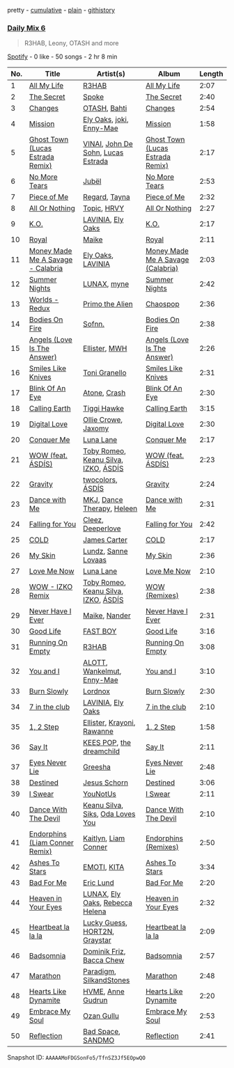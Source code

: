 pretty - [cumulative](/playlists/cumulative/37i9dQZF1E37DfB9BO9G7y.md) - [plain](/playlists/plain/37i9dQZF1E37DfB9BO9G7y) - [githistory](https://github.githistory.xyz/mdn522/spotify-playlist-archive/blob/main/playlists/plain/37i9dQZF1E37DfB9BO9G7y)

### [Daily Mix 6](https://open.spotify.com/playlist/37i9dQZF1E37DfB9BO9G7y)

> R3HAB, Leony, OTASH and more

[Spotify](https://open.spotify.com/user/spotify) - 0 like - 50 songs - 2 hr 8 min

| No. | Title | Artist(s) | Album | Length |
|---|---|---|---|---|
| 1 | [All My Life](https://open.spotify.com/track/2pTii4tBijcsczNsmeBcSY) | [R3HAB](https://open.spotify.com/artist/6cEuCEZu7PAE9ZSzLLc2oQ) | [All My Life](https://open.spotify.com/album/0dHxrUuzYnUMgkulehzveD) | 2:07 |
| 2 | [The Secret](https://open.spotify.com/track/5AgauQ7LrLBZbTlJV2lOfC) | [Spoke](https://open.spotify.com/artist/4f0WTQMfVyb9aH6FGqjHkd) | [The Secret](https://open.spotify.com/album/06d3Kq89c0mbh842iU5vIE) | 2:40 |
| 3 | [Changes](https://open.spotify.com/track/4mRmAwC2CJv990eTA1xiun) | [OTASH](https://open.spotify.com/artist/3lWH59JER2slR937o2bnvK), [Bahti](https://open.spotify.com/artist/5b7xNFMAoi598oJclqoR7G) | [Changes](https://open.spotify.com/album/64884aYBkzhtzK4TfrsGpv) | 2:54 |
| 4 | [Mission](https://open.spotify.com/track/1CKCS4MlkMeFtve127XJIf) | [Ely Oaks](https://open.spotify.com/artist/2MdFJmUQf3ckA99IhFF9my), [joki](https://open.spotify.com/artist/1jk1F3dSUQFcHCfbXpuQ5D), [Enny\-Mae](https://open.spotify.com/artist/61PUjJm9JH5ck3LxD6RypE) | [Mission](https://open.spotify.com/album/5LxQ9pC8l7ZnBbrenqIrJD) | 1:58 |
| 5 | [Ghost Town \(Lucas Estrada Remix\)](https://open.spotify.com/track/0ndg56b510prqHlImqJoxG) | [VINAI](https://open.spotify.com/artist/4mrBetqy378Jf1y6NLszlx), [John De Sohn](https://open.spotify.com/artist/3TVjdmhfFoYJLgBEkkZTBm), [Lucas Estrada](https://open.spotify.com/artist/2tndYCXQneCV4jtoWRwVpz) | [Ghost Town \(Lucas Estrada Remix\)](https://open.spotify.com/album/6gSjNm6RsoLBSSFfEmqASG) | 2:17 |
| 6 | [No More Tears](https://open.spotify.com/track/4hSxh1EV94KdnhCm8pzqsv) | [Jubël](https://open.spotify.com/artist/4FcZfItjVIsfO9TynErl7X) | [No More Tears](https://open.spotify.com/album/1SGs5D4gfjqmcxeIPT8nJo) | 2:53 |
| 7 | [Piece of Me](https://open.spotify.com/track/2fK8c5T8vXoO7BidKZxBBO) | [Regard](https://open.spotify.com/artist/4ofCBoyEiGSePFAG500xev), [Tayna](https://open.spotify.com/artist/5Cj0xJrG2k8TPOJQ1vdAmZ) | [Piece of Me](https://open.spotify.com/album/3EGEQruQWbcXlUPlkPWhOQ) | 2:32 |
| 8 | [All Or Nothing](https://open.spotify.com/track/2AcKLW30dJ03qXsGU3RehH) | [Topic](https://open.spotify.com/artist/0u6GtibW46tFX7koQ6uNJZ), [HRVY](https://open.spotify.com/artist/28y6CyJNkGNjJQKrlx4AmN) | [All Or Nothing](https://open.spotify.com/album/1RbpoiBzVURNZ86m1f32y5) | 2:27 |
| 9 | [K.O.](https://open.spotify.com/track/7r2cCbhAbGUE4Izor1ZnlZ) | [LAVINIA](https://open.spotify.com/artist/3VASiWHuSkZzujob6UXob6), [Ely Oaks](https://open.spotify.com/artist/2MdFJmUQf3ckA99IhFF9my) | [K.O.](https://open.spotify.com/album/1EC9EHPbmFJr9W3rmR2Jee) | 2:17 |
| 10 | [Royal](https://open.spotify.com/track/6PbvTkvNlc3teaI6hOrq0g) | [Maike](https://open.spotify.com/artist/1CVoPwlZCLiNxVqLMJlR9G) | [Royal](https://open.spotify.com/album/47o0LAR2OcDI1inKjzfxai) | 2:11 |
| 11 | [Money Made Me A Savage \- Calabria](https://open.spotify.com/track/1VDfvBUMwL3m1Sd9dMorR4) | [Ely Oaks](https://open.spotify.com/artist/2MdFJmUQf3ckA99IhFF9my), [LAVINIA](https://open.spotify.com/artist/3VASiWHuSkZzujob6UXob6) | [Money Made Me A Savage \(Calabria\)](https://open.spotify.com/album/61ppUwJEtGqCONLN7UMNAK) | 2:03 |
| 12 | [Summer Nights](https://open.spotify.com/track/03sfZuHY4SFlPaWoC5vLup) | [LUNAX](https://open.spotify.com/artist/7CLsFRcEkn0Amc9VlVOFwR), [myne](https://open.spotify.com/artist/34WPfL387QxZ5t8epiRnTL) | [Summer Nights](https://open.spotify.com/album/0fhDL3ImX8l2gI0qpIG5Ql) | 2:42 |
| 13 | [Worlds \- Redux](https://open.spotify.com/track/4IsP870vaOnTRU0R1uglJ7) | [Primo the Alien](https://open.spotify.com/artist/7o6eNB8kc6HQbWbtOqrCfO) | [Chaospop](https://open.spotify.com/album/5Yr7T4CKkGzaZlsrSysuD7) | 2:36 |
| 14 | [Bodies On Fire](https://open.spotify.com/track/55v1HwgXHl1dymKp6dLN66) | [Sofnn.](https://open.spotify.com/artist/74cfytXyTcYRNjSTmfGJC7) | [Bodies On Fire](https://open.spotify.com/album/7cxQrDLW71VD3cP1bWPzhn) | 2:38 |
| 15 | [Angels \(Love Is The Answer\)](https://open.spotify.com/track/0quVbzPwHvKWDSYM4hgusK) | [Ellister](https://open.spotify.com/artist/0mMd8Kof3AjcIvVPHP4vuj), [MWH](https://open.spotify.com/artist/1F5EgTwaHXl5PgfZaqdD7l) | [Angels \(Love Is The Answer\)](https://open.spotify.com/album/2oCnSPPVSKnCUVOvW1TUNz) | 2:26 |
| 16 | [Smiles Like Knives](https://open.spotify.com/track/4zrePU9rLBdMgDKTR9YrxJ) | [Toni Granello](https://open.spotify.com/artist/5K3mwqAPxgBDiq717X9Zcv) | [Smiles Like Knives](https://open.spotify.com/album/3dDPQeuHhSc8KdDsJGF35U) | 2:31 |
| 17 | [Blink Of An Eye](https://open.spotify.com/track/0sMEDWnIQtEC5TbaX9DWsU) | [Atone](https://open.spotify.com/artist/1qX4LteZwrGj4pvKtQiYA4), [Crash](https://open.spotify.com/artist/5JLTSnjifdEqjXpqB6d02y) | [Blink Of An Eye](https://open.spotify.com/album/0lpndXv7bnQppN4bIXzG6b) | 2:30 |
| 18 | [Calling Earth](https://open.spotify.com/track/5ZbhI9QvRiVHySYVQaMEwv) | [Tiggi Hawke](https://open.spotify.com/artist/5DltvtWOZYwcH6p0ka8I0l) | [Calling Earth](https://open.spotify.com/album/0efURFMr1oUbddyzC6g6S8) | 3:15 |
| 19 | [Digital Love](https://open.spotify.com/track/54UwS7Dk4v3FYPgs57P1hT) | [Ollie Crowe](https://open.spotify.com/artist/1JkxFjMhqCQw1Lg9xUH1GJ), [Jaxomy](https://open.spotify.com/artist/1c3uso4iIeeX3P0bhKaQDq) | [Digital Love](https://open.spotify.com/album/46TVrgv3Nf5KzGMAG8vxBN) | 2:30 |
| 20 | [Conquer Me](https://open.spotify.com/track/1TvvkC6qAgqhVzYV2s0XtV) | [Luna Lane](https://open.spotify.com/artist/0B5f0Jgyt5gO3dHUsVtWiT) | [Conquer Me](https://open.spotify.com/album/2XTP4hMqVK2bcpNiPVXUI3) | 2:17 |
| 21 | [WOW \(feat\. ÁSDÍS\)](https://open.spotify.com/track/318quSv1UJeamoAkEDjAuY) | [Toby Romeo](https://open.spotify.com/artist/2XnY6NZ6rENbLMYabjkRey), [Keanu Silva](https://open.spotify.com/artist/1zLMhO4zzzxt5PMV4wMS3y), [IZKO](https://open.spotify.com/artist/1BgmLUmytJuDy5CEzP7SL6), [ÁSDÍS](https://open.spotify.com/artist/28y5ZcfpdZAfeEE5ftCfUg) | [WOW \(feat\. ÁSDÍS\)](https://open.spotify.com/album/5wGgVYOO2isbGL0WA5fs2Q) | 2:23 |
| 22 | [Gravity](https://open.spotify.com/track/7qhPd5HqLrCVpCWvpy8Hrh) | [twocolors](https://open.spotify.com/artist/7ACEUD7UsmmXrnj4OLt8f9), [ÁSDÍS](https://open.spotify.com/artist/28y5ZcfpdZAfeEE5ftCfUg) | [Gravity](https://open.spotify.com/album/6Wkt3HuhyHbxN7G9aSJ6L9) | 2:24 |
| 23 | [Dance with Me](https://open.spotify.com/track/5azhvOFuXwwUd5bMwyBONA) | [MKJ](https://open.spotify.com/artist/2mdhxkqoWFBLtEC5FRkMD0), [Dance Therapy](https://open.spotify.com/artist/3UDGcXWgpqS9j7PMCVtmA0), [Heleen](https://open.spotify.com/artist/71GRU9wS94BTdNwQWRMJV6) | [Dance with Me](https://open.spotify.com/album/64ZG7zj3pfU3YXxg9pqtKa) | 2:31 |
| 24 | [Falling for You](https://open.spotify.com/track/64Ya5ekzGmcD9iZaOf6Sxi) | [Cleez](https://open.spotify.com/artist/5YPawz3wh4RMf032MsIJq8), [Deeperlove](https://open.spotify.com/artist/2NJXWjY61CLRVARkqDJeRm) | [Falling for You](https://open.spotify.com/album/4OeK9tAjionGU2NnKzFEqB) | 2:42 |
| 25 | [COLD](https://open.spotify.com/track/3QKB8XAHPIbBaD4wlVHa3U) | [James Carter](https://open.spotify.com/artist/5344K3N7rx7kw1HjO8psuq) | [COLD](https://open.spotify.com/album/0pQF3bDC9wGPa5QhhF1w0s) | 2:17 |
| 26 | [My Skin](https://open.spotify.com/track/0LnvQaJL2N4nMWGLVVjXfM) | [Lundz](https://open.spotify.com/artist/08Jvhuv0QCuh3rOMvUGd5m), [Sanne Lovaas](https://open.spotify.com/artist/25tcUNoz7fhWFUurBoig2A) | [My Skin](https://open.spotify.com/album/3WQjq2jzI6zTU18BvPcjn6) | 2:36 |
| 27 | [Love Me Now](https://open.spotify.com/track/79M6Dm2A9nGd9IXSFTp7jw) | [Luna Lane](https://open.spotify.com/artist/0B5f0Jgyt5gO3dHUsVtWiT) | [Love Me Now](https://open.spotify.com/album/77vbueSjFV4jwwQfPE1Pxv) | 2:10 |
| 28 | [WOW \- IZKO Remix](https://open.spotify.com/track/6qMxjzsdUdMxXMYIoomivk) | [Toby Romeo](https://open.spotify.com/artist/2XnY6NZ6rENbLMYabjkRey), [Keanu Silva](https://open.spotify.com/artist/1zLMhO4zzzxt5PMV4wMS3y), [IZKO](https://open.spotify.com/artist/1BgmLUmytJuDy5CEzP7SL6), [ÁSDÍS](https://open.spotify.com/artist/28y5ZcfpdZAfeEE5ftCfUg) | [WOW \(Remixes\)](https://open.spotify.com/album/4Tly8SNf92cRm6h7AqDqAx) | 2:38 |
| 29 | [Never Have I Ever](https://open.spotify.com/track/0NZ5vWOfNGxrp49Df2lO5K) | [Maike](https://open.spotify.com/artist/1CVoPwlZCLiNxVqLMJlR9G), [Nander](https://open.spotify.com/artist/5lth5exCCuO17ghh75C5KZ) | [Never Have I Ever](https://open.spotify.com/album/4cgMslmpTTJv1HKQm8Nbov) | 2:31 |
| 30 | [Good Life](https://open.spotify.com/track/09rcsC6M15EZPbCVmrqUYK) | [FAST BOY](https://open.spotify.com/artist/56Qz2XwGj7FxnNKrfkWjnb) | [Good Life](https://open.spotify.com/album/4L7JQYnj8oGhI4OfdQjFjv) | 3:16 |
| 31 | [Running On Empty](https://open.spotify.com/track/5I34uzzHCTaSPorVvD2dHJ) | [R3HAB](https://open.spotify.com/artist/6cEuCEZu7PAE9ZSzLLc2oQ) | [Running On Empty](https://open.spotify.com/album/0vihjrg3oA56CBPSeNcbZb) | 3:08 |
| 32 | [You and I](https://open.spotify.com/track/5RLklKzb9QNXdpybSw2bbP) | [ALOTT](https://open.spotify.com/artist/5NIERWixyvXlwwmiJgFms3), [Wankelmut](https://open.spotify.com/artist/01e2lCvLZ4fLUIRy68nptH), [Enny\-Mae](https://open.spotify.com/artist/61PUjJm9JH5ck3LxD6RypE) | [You and I](https://open.spotify.com/album/0LnhXvcJIhcMWIpvxhVguB) | 3:10 |
| 33 | [Burn Slowly](https://open.spotify.com/track/33iRpf5dMMpGlPKfRKJkdR) | [Lordnox](https://open.spotify.com/artist/6foP1FxrbPWJ7byQW5uzHW) | [Burn Slowly](https://open.spotify.com/album/1chznuk9YVzrMLW7HyIt4J) | 2:30 |
| 34 | [7 in the club](https://open.spotify.com/track/2wUz5a1i6DY4TlgfOb9zAR) | [LAVINIA](https://open.spotify.com/artist/3VASiWHuSkZzujob6UXob6), [Ely Oaks](https://open.spotify.com/artist/2MdFJmUQf3ckA99IhFF9my) | [7 in the club](https://open.spotify.com/album/7vUSsWNHhni7bp08hPPy5r) | 2:10 |
| 35 | [1, 2 Step](https://open.spotify.com/track/2I7L3Wiz9EuodDJCLgrW1q) | [Ellister](https://open.spotify.com/artist/0mMd8Kof3AjcIvVPHP4vuj), [Krayoni](https://open.spotify.com/artist/1aaHv3i28EYlhbJyiMsVUK), [Rawanne](https://open.spotify.com/artist/0VtYOiIXEO8qQvRawhPzU2) | [1, 2 Step](https://open.spotify.com/album/5pujy9sO1Fg5ahbc4uflm2) | 1:58 |
| 36 | [Say It](https://open.spotify.com/track/2W44xbjKrBgNSlgaqewtuu) | [KEES POP](https://open.spotify.com/artist/2hyTxsipYZ4IKdiHhTzufD), [the dreamchild](https://open.spotify.com/artist/10Gmy6IXSmHTccmKz5G2aX) | [Say It](https://open.spotify.com/album/55tf0i17wBBAsb52GRxncG) | 2:11 |
| 37 | [Eyes Never Lie](https://open.spotify.com/track/0PnrGlgT8quFXnRAAcrQVP) | [Greesha](https://open.spotify.com/artist/5fS0GQkGtikaiDKLhwV3sJ) | [Eyes Never Lie](https://open.spotify.com/album/06tD95QVfN0OdGVPb2Vp48) | 2:48 |
| 38 | [Destined](https://open.spotify.com/track/0xZ5rMhGhXB2jcpIwiHsTH) | [Jesus Schorn](https://open.spotify.com/artist/33jiNohzxJc4M1GWzRwhwC) | [Destined](https://open.spotify.com/album/7AW3GuAD8hgKirtRGYeOQc) | 3:06 |
| 39 | [I Swear](https://open.spotify.com/track/3qnDirWYInwzIJC76AQdV4) | [YouNotUs](https://open.spotify.com/artist/67ghKnycRX6VM1xfqJSMlH) | [I Swear](https://open.spotify.com/album/2RtuGDpu3whgnOz8LvB1rO) | 2:11 |
| 40 | [Dance With The Devil](https://open.spotify.com/track/4Qrsb4hRtY6Ck1RLd0zBNN) | [Keanu Silva](https://open.spotify.com/artist/1zLMhO4zzzxt5PMV4wMS3y), [Siks](https://open.spotify.com/artist/0m6mgQ6oL0vNUXCuwjOmxY), [Oda Loves You](https://open.spotify.com/artist/1SPo0Gb7MLOZRbrpnj4ybr) | [Dance With The Devil](https://open.spotify.com/album/52jzKS3Od2okD99w5HUS5G) | 2:10 |
| 41 | [Endorphins \(Liam Conner Remix\)](https://open.spotify.com/track/6LqpbdyqAZoWQmhSaoTyKC) | [Kaitlyn](https://open.spotify.com/artist/3HH37h87eKjTIxA2oZSy5d), [Liam Conner](https://open.spotify.com/artist/0uIGZDE3WVOqjjciTcinaD) | [Endorphins \(Remixes\)](https://open.spotify.com/album/4EB214CUtQ6rZlEf91zM7K) | 2:50 |
| 42 | [Ashes To Stars](https://open.spotify.com/track/03hxLQrbymEVooi3YxoJFd) | [EMOTI](https://open.spotify.com/artist/1ha9a3pq4X2IzQ3XGUrmQC), [KITA](https://open.spotify.com/artist/3Sm4ROUn978cYMvukCW8F5) | [Ashes To Stars](https://open.spotify.com/album/3hLhkJWrSUKao5IPSgpPmo) | 3:34 |
| 43 | [Bad For Me](https://open.spotify.com/track/4TGDdjx1vV0JvYd061yRry) | [Eric Lund](https://open.spotify.com/artist/3cgyBUnTrxeY2IK2UcRkfA) | [Bad For Me](https://open.spotify.com/album/4LlyLdp7tqwEggDDordCZc) | 2:20 |
| 44 | [Heaven in Your Eyes](https://open.spotify.com/track/4vPo8XnazRw1fWyIEcG77z) | [LUNAX](https://open.spotify.com/artist/7CLsFRcEkn0Amc9VlVOFwR), [Ely Oaks](https://open.spotify.com/artist/2MdFJmUQf3ckA99IhFF9my), [Rebecca Helena](https://open.spotify.com/artist/76i2ylWmcnDTx38Va7Mwzr) | [Heaven in Your Eyes](https://open.spotify.com/album/6lUM7cLqtA0YP3xfPUH1FT) | 2:32 |
| 45 | [Heartbeat la la la](https://open.spotify.com/track/27EKfOdQgvDOvNp6gC0QOv) | [Lucky Guess](https://open.spotify.com/artist/0gBcXRfO4AlJXZ901E9vs0), [HORT2N](https://open.spotify.com/artist/31uZ3BDcfdOwQ96irhuwle), [Graystar](https://open.spotify.com/artist/71fdkpgIGgphYEIlItgjNo) | [Heartbeat la la la](https://open.spotify.com/album/57xCMGBPqxpVB2W0RtERdv) | 2:09 |
| 46 | [Badsomnia](https://open.spotify.com/track/7d4ZYOIEt11rs7Hol6NYwF) | [Dominik Friz](https://open.spotify.com/artist/41Lykfn1L3IUxohgMrbPBH), [Bacca Chew](https://open.spotify.com/artist/0JSOq4CMLvHUGfksxtPJ3g) | [Badsomnia](https://open.spotify.com/album/6gd8H3LHM1vPaBwpMvD4Nx) | 2:57 |
| 47 | [Marathon](https://open.spotify.com/track/1r22CpYNBCRFVXrnN1JTfD) | [Paradigm](https://open.spotify.com/artist/6WamMeXO2jN9tUYxSBUclQ), [SilkandStones](https://open.spotify.com/artist/2iGG4lhqUPgM5g8bA6YKSj) | [Marathon](https://open.spotify.com/album/0BLhAKgkBVnGxcF6A8OEZS) | 2:48 |
| 48 | [Hearts Like Dynamite](https://open.spotify.com/track/4G3pTtXvcLbqZj0y9hQvo8) | [HVME](https://open.spotify.com/artist/2o08sCWF5yyo2G4DCiT7T9), [Anne Gudrun](https://open.spotify.com/artist/4CjmulKe83Ymzhud7vD0i5) | [Hearts Like Dynamite](https://open.spotify.com/album/4Z3Lq92zQ2iB0fiwvhlR3N) | 2:20 |
| 49 | [Embrace My Soul](https://open.spotify.com/track/4HgN8z4Ec8VpiIpzmH5p1t) | [Ozan Gullu](https://open.spotify.com/artist/1mC99TeAIMfHUxTyT6ST7C) | [Embrace My Soul](https://open.spotify.com/album/2znrFwtqqImmsybiGTMPtP) | 2:53 |
| 50 | [Reflection](https://open.spotify.com/track/4YUmLT0pwUP66wmXXEezw4) | [Bad Space](https://open.spotify.com/artist/38ty3SzlocHq5dFjmHHGi1), [SANDMO](https://open.spotify.com/artist/6s4D1tHXN2nIoywKMPR8UF) | [Reflection](https://open.spotify.com/album/6vtvnJxhPW4r6aQhd4m5pK) | 2:41 |

Snapshot ID: `AAAAAMoFDGSonFo5/TfnSZ3Jf5EOpwQO`
